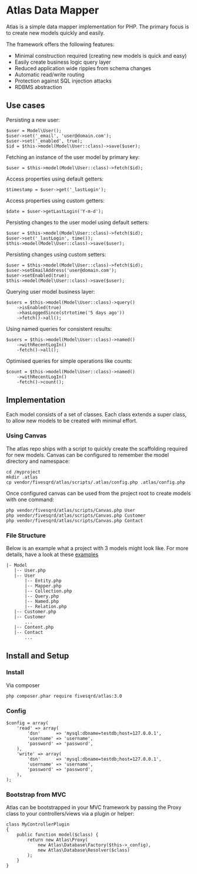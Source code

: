 # Atlas Data Mapper

Atlas is a simple data mapper implementation for PHP. The primary focus is to create new models quickly and easily. 

The framework offers the following features:
- Minimal construction required (creating new models is quick and easy)
- Easily create business logic query layer
- Reduced application wide ripples from schema changes
- Automatic read/write routing
- Protection against SQL injection attacks
- RDBMS abstraction

## Use cases ##
Persisting a new user:
```
$user = Model\User();
$user->set('_email', 'user@domain.com');
$user->set('_enabled', true);
$id = $this->model(Model\User::class)->save($user);
```

Fetching an instance of the user model by primary key:
```
$user = $this->model(Model\User::class)->fetch($id);
```

Access properties using default getters:
```
$timestamp = $user->get('_lastLogin');
```

Access properties using custom getters:
```
$date = $user->getLastLogin('Y-m-d');
```

Persisting changes to the user model using default setters:
```
$user = $this->model(Model\User::class)->fetch($id);
$user->set('_lastLogin', time());
$this->model(Model\User::class)->save($user);
```

Persisting changes using custom setters:
```
$user = $this->model(Model\User::class)->fetch($id);
$user->setEmailAddress('user@domain.com');
$user->setEnabled(true);
$this->model(Model\User::class)->save($user);
```

Querying user model business layer:
```
$users = $this->model(Model\User::class)->query()
    ->isEnabled(true)
    ->hasLoggedSince(strtotime('5 days ago'))
    ->fetch()->all();
```

Using named queries for consistent results:
```
$users = $this->model(Model\User::class)->named()
    ->withRecentLogIn()
    -fetch()->all();
```

Optimised queries for simple operations like counts:
```
$count = $this->model(Model\User::class)->named()
    ->withRecentLogIn()
    -fetch()->count();
```

## Implementation ##
Each model consists of a set of classes. Each class extends a super class, to allow
new models to be created with minimal effort. 

### Using Canvas ###
The atlas repo ships with a script to quickly create the scaffolding required for new models. Canvas
can be configured to remember the model directory and namespace:
```
cd /myproject
mkdir .atlas
cp vendor/fivesqrd/atlas/scripts/.atlas/config.php .atlas/config.php
```

Once configured canvas can be used from the project root to create models with one command:
```
php vendor/fivesqrd/atlas/scripts/Canvas.php User
php vendor/fivesqrd/atlas/scripts/Canvas.php Customer
php vendor/fivesqrd/atlas/scripts/Canvas.php Contact
```

### File Structure ###
Below is an example what a project with 3 models might look like. For more details, have a look
at these [examples](https://github.com/christianjburger/Atlas/tree/master/examples/Application/)
```
|- Model
   |-- User.php
   |-- User
       |-- Entity.php
       |-- Mapper.php
       |-- Collection.php
       |-- Query.php
       |-- Named.php
       |-- Relation.php
   |-- Customer.php
   |-- Customer
       ...
   |-- Content.php
   |-- Contact
       ...
```

## Install and Setup ##

### Install ###
Via composer
``` 
php composer.phar require fivesqrd/atlas:3.0 
```

### Config ###
```
$config = array(
    'read' => array(
        'dsn'      => 'mysql:dbname=testdb;host=127.0.0.1',
        'username' => 'username',
        'password' => 'password',
    ),
    'write' => array(
        'dsn'      => 'mysql:dbname=testdb;host=127.0.0.1',
        'username' => 'username',
        'password' => 'password',
    ),
);
```

### Bootstrap from MVC ###
Atlas can be bootstrapped in your MVC framework by passing the Proxy class to your controllers/views via a plugin or helper:
```
class MyControllerPlugin
{
    public function model($class) {
        return new Atlas\Proxy(
            new Atlas\Database\Factory($this->_config),
            new Atlas\Database\Resolver($class)
        );
    }
}
```
